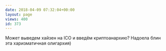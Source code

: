 ```yaml
---
date: 2018-04-09 07:32:04+00:00
layout: page
views: 400
id: 373
---
```


Может выведем хайзен на ICO и введём криптоанархию? Надоела блин эта харизматичная олигархия)


